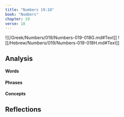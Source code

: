```yaml
---
title: "Numbers 19:18"
book: "Numbers"
chapter: 19
verse: 18
---
```

![[/Greek/Numbers/019/Numbers-019-018G.md#Text]]
![[/Hebrew/Numbers/019/Numbers-019-018H.md#Text]]

## Analysis

#### Words

#### Phrases

#### Concepts

## Reflections
